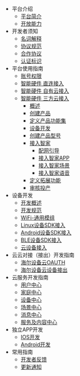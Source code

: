 * 平台介绍
  * [平台简介](zh-cn/quickstart.md)
  * [开放能力](zh-cn/Platform/serviceSupport.md)
* 开发者须知
  * [名词解释](zh-cn/quickstart.md)
  * [协议规范](zh-cn/more-pages.md)
  * [合作协议](zh-cn/custom-navbar.md)
  * [认证标识](zh-cn/cover.md)
* 平台使用指南
  * [账号权限](zh-cn/quickstart.md)
  * [智能硬件 直连接入](zh-cn/DeviceGuide/direct.md)
  * [智能硬件 自有云接入](zh-cn/DeviceGuide/cloudDevice.md)
  * [智能硬件 三方云接入](zh-cn/DeviceGuide/cloud.md)    
	* [概述](zh-cn/DeviceGuide/cloud.md)
  	* [创建产品](zh-cn/DeviceGuide/cloud.md)
  	* [定义产品功能集](zh-cn/DeviceGuide/cloud.md)
  	* [设备开发](zh-cn/DeviceGuide/cloud.md)
  	* [创建产品型号](zh-cn/DeviceGuide/cloud.md)
  	* [接入智家](zh-cn/DeviceGuide/cloud.md)
	  	* [配网引导](zh-cn/DeviceGuide/cloud.md)
	  	* [接入智家APP](zh-cn/DeviceGuide/cloud.md)
	  	* [接入智家场景](zh-cn/DeviceGuide/cloud.md)
	  	* [接入智家语音](zh-cn/DeviceGuide/cloud.md)
  	* [定义拓展功能](zh-cn/DeviceGuide/cloud.md)
  	* [审核投产](zh-cn/DeviceGuide/cloud.md)
* 设备开发
  * [开发概述](zh-cn/quickstart.md)
  * [开发规范](zh-cn/more-pages.md)
  * [WiFi-通用模组](zh-cn/custom-navbar.md)
  * [Linux设备SDK接入](zh-cn/cover.md)
  * [Android设备SDK接入](zh-cn/cover.md)
  * [BLE设备SDK接入](zh-cn/cover.md)
  * [云设备接入](zh-cn/cover.md)
* 云云对接（接出）开发指南
  * [海尔设备云OAUTH](zh-cn/quickstart.md)
  * [海尔设备云设备接出](zh-cn/quickstart.md)
* 云服务开发指南
  * [用户中心](zh-cn/Device/quickstart.md)
  * [家庭中心](zh-cn/Family/quickstart.md)
  * [设备中心](zh-cn/Device/quickstart.md)
  * [场景中心](zh-cn/Sence/quickstart.md)
  * [消息中心](zh-cn/Message/quickstart.md)
  * [服务及内容中心](zh-cn/Service/quickstart.md)
* 独立APP开发
  * [IOS开发](zh-cn/quickstart.md)
  * [Android开发](zh-cn/more-pages.md)
* 常用指南
  * [开发者反馈](zh-cn/quickstart.md)
  * [更新通知](zh-cn/more-pages.md)